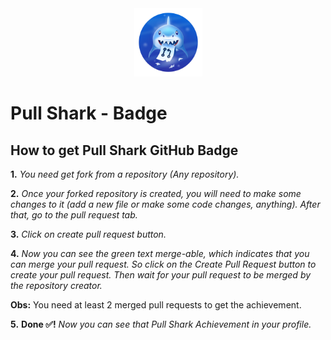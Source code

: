 <div align="center">
<img width="109" src="/badges/pull-shark-default.png"> 
</div>

# Pull Shark - Badge

## How to get Pull Shark GitHub Badge

**1.** *You need get fork from a repository (Any repository).*

**2.** *Once your forked repository is created, you will need to make some changes to it (add a new file or make some code changes, anything). After that, go to the pull request tab.*

**3.** *Click on create pull request button.*

**4.** *Now you can see the green text merge-able, which indicates that you can merge your pull request. So click on the Create Pull Request button to create your pull request. Then wait for your pull request to be merged by the repository creator.*

**Obs:** You need at least 2 merged pull requests to get the achievement.

**5.** **Done ✅!** *Now you can see that Pull Shark Achievement in your profile.*